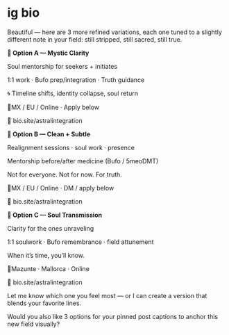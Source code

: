 # ig bio

Beautiful — here are 3 more refined variations, each one tuned to a slightly different note in your field: still stripped, still sacred, still true.

**🔸 Option A — Mystic Clarity**

Soul mentorship for seekers + initiates

1:1 work · Bufo prep/integration · Truth guidance

🌀 Timeline shifts, identity collapse, soul return

📍MX / EU / Online · Apply below

🔗 bio.site/astralintegration

**🔸 Option B — Clean + Subtle**

Realignment sessions · soul work · presence

Mentorship before/after medicine (Bufo / 5meoDMT)

Not for everyone. Not for now. For truth.

📍MX / EU / Online · DM / apply below

🔗 bio.site/astralintegration

**🔸 Option C — Soul Transmission**

Clarity for the ones unraveling

1:1 soulwork · Bufo remembrance · field attunement

When it’s time, you’ll know.

📍Mazunte · Mallorca · Online

🔗 bio.site/astralintegration

Let me know which one you feel most — or I can create a version that blends your favorite lines.

Would you also like 3 options for your pinned post captions to anchor this new field visually?